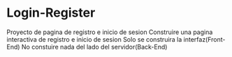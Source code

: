 # Login-Register
Proyecto de pagina de registro e inicio de sesion
Construire una pagina interactiva de registro e inicio de sesion 
Solo se construira la interfaz(Front-End) 
No constuire nada del lado del servidor(Back-End)